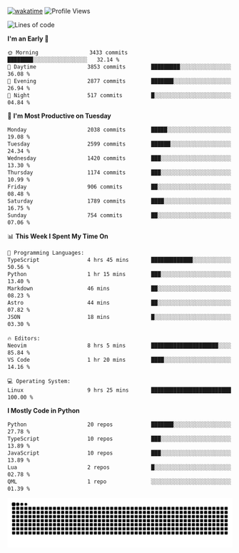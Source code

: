 [![wakatime](https://wakatime.com/badge/user/b920b284-3cde-4cd4-b72e-f7f22d050b16.svg)](https://wakatime.com/@b920b284-3cde-4cd4-b72e-f7f22d050b16)
![Profile Views](http://img.shields.io/badge/Profile%20Views-4586-blue)
<!--START_SECTION:waka-->
![Lines of code](https://img.shields.io/badge/From%20Hello%20World%20I%27ve%20Written-10.0%20million%20lines%20of%20code-blue)

**I'm an Early 🐤** 

```text
🌞 Morning                3433 commits        ████████░░░░░░░░░░░░░░░░░   32.14 % 
🌆 Daytime                3853 commits        █████████░░░░░░░░░░░░░░░░   36.08 % 
🌃 Evening                2877 commits        ███████░░░░░░░░░░░░░░░░░░   26.94 % 
🌙 Night                  517 commits         █░░░░░░░░░░░░░░░░░░░░░░░░   04.84 % 
```
📅 **I'm Most Productive on Tuesday** 

```text
Monday                   2038 commits        █████░░░░░░░░░░░░░░░░░░░░   19.08 % 
Tuesday                  2599 commits        ██████░░░░░░░░░░░░░░░░░░░   24.34 % 
Wednesday                1420 commits        ███░░░░░░░░░░░░░░░░░░░░░░   13.30 % 
Thursday                 1174 commits        ███░░░░░░░░░░░░░░░░░░░░░░   10.99 % 
Friday                   906 commits         ██░░░░░░░░░░░░░░░░░░░░░░░   08.48 % 
Saturday                 1789 commits        ████░░░░░░░░░░░░░░░░░░░░░   16.75 % 
Sunday                   754 commits         ██░░░░░░░░░░░░░░░░░░░░░░░   07.06 % 
```


📊 **This Week I Spent My Time On** 

```text
💬 Programming Languages: 
TypeScript               4 hrs 45 mins       █████████████░░░░░░░░░░░░   50.56 % 
Python                   1 hr 15 mins        ███░░░░░░░░░░░░░░░░░░░░░░   13.40 % 
Markdown                 46 mins             ██░░░░░░░░░░░░░░░░░░░░░░░   08.23 % 
Astro                    44 mins             ██░░░░░░░░░░░░░░░░░░░░░░░   07.82 % 
JSON                     18 mins             █░░░░░░░░░░░░░░░░░░░░░░░░   03.30 % 

🔥 Editors: 
Neovim                   8 hrs 5 mins        █████████████████████░░░░   85.84 % 
VS Code                  1 hr 20 mins        ████░░░░░░░░░░░░░░░░░░░░░   14.16 % 

💻 Operating System: 
Linux                    9 hrs 25 mins       █████████████████████████   100.00 % 
```

**I Mostly Code in Python** 

```text
Python                   20 repos            ███████░░░░░░░░░░░░░░░░░░   27.78 % 
TypeScript               10 repos            ███░░░░░░░░░░░░░░░░░░░░░░   13.89 % 
JavaScript               10 repos            ███░░░░░░░░░░░░░░░░░░░░░░   13.89 % 
Lua                      2 repos             █░░░░░░░░░░░░░░░░░░░░░░░░   02.78 % 
QML                      1 repo              ░░░░░░░░░░░░░░░░░░░░░░░░░   01.39 % 
```




<!--END_SECTION:waka-->
![Snake animation](https://raw.githubusercontent.com/timmypidashev/timmypidashev/main/commits.svg)
